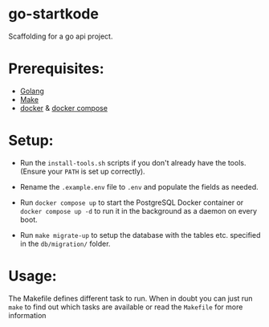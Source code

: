 # go-startkode

Scaffolding for a go api project.

# Prerequisites:

- [Golang](https://go.dev/doc/install)
- [Make](https://www.gnu.org/software/make/)
- [docker](https://www.docker.com/) & [docker compose](https://docs.docker.com/compose/)

# Setup:

- Run the `install-tools.sh` scripts if you don't already have the tools. (Ensure your `PATH` is set up correctly).

- Rename the `.example.env` file to `.env` and populate the fields as needed.

- Run `docker compose up` to start the PostgreSQL Docker container or `docker compose up -d` to run it in the background as a daemon on every boot.

- Run `make migrate-up` to setup the database with the tables etc. specified in the `db/migration/` folder.

# Usage:

The Makefile defines different task to run. When in doubt you can just run `make` to find out which tasks are available or read the `Makefile` for more information
